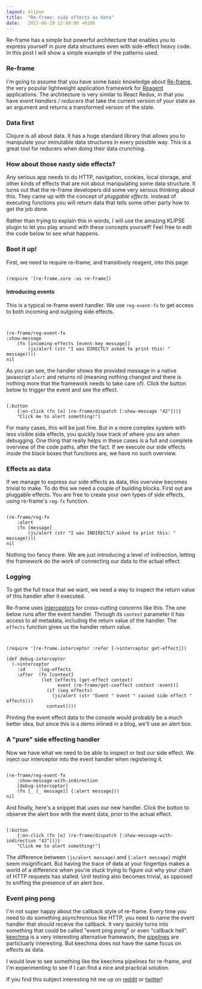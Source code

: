 ```yaml
---
layout: klipse
title:  "Re-frame: side effects as data"
date:   2017-06-29 12:00:00 +0100
---
```


Re-frame has a simple but powerful architecture that enables you to express yourself
in pure data structures even with side-effect heavy code.
In this post I will show a simple example of the patterns used.

### Re-frame

I'm going to assume that you have some basic knowledge about [Re-frame],
the very popular lightweight application framework for [Reagent] applications. The architecture is very
similar to React Redux, in that you have *event handlers / reducers* that take the current version of your
state as an argument and returns a transformed version of the state.

### Data first
Clojure is all about data. It has a huge standard library that allows you to manipulate your immutable data structures
in every possible way.
This is a great tool for reducers when doing their data crunching.

### How about those nasty side effects?
Any serious app needs to do HTTP, navigation, cookies, local storage, and other kinds of effects that are not about manipulating
some data structure. It turns out that the re-frame developers did some very serious thinking about this. They came up with
the concept of *pluggable effects*. Instead of executing functions you will return data that tells some other party how to
get the job done.

Rather than trying to explain this in words, I will use the amazing KLIPSE
plugin to let you play around with these concepts yourself! Feel free to edit the code below to see what happens.
### Boot it up!
First, we need to require re-frame, and transitively reagent, into this page

<pre><code class="language-klipse">
(require '[re-frame.core :as re-frame])
</code></pre>

#### Introducing events

This is a typical re-frame event handler. We use `reg-event-fx` to get access to both incoming and outgoing side effects.


<pre><code class="language-klipse">

(re-frame/reg-event-fx
:show-message
    (fn [incoming-effects [event-key message]]
        (js/alert (str "I was DIRECTLY asked to print this: " message))))
nil
</code></pre>

As you can see, the handler shows the provided message in a native javascript `alert` and returns nil (meaning nothing changed and there is nothing more that the framework needs to take care of).
Click the button below to trigger the event and see the effect.

<pre><code class="language-reagent">
[:button
    {:on-click (fn [e] (re-frame/dispatch [:show-message "42"]))}
    "Click me to alert something!"]
</code></pre>

For many cases, this will be just fine. But in a more complex system with less visible side effects, you quickly lose track
of where you are when debugging. One thing that really helps in these cases is a full and complete overview of the code paths, after the fact.
If we execute our side effects inside the black boxes that functions are, we have no such overview.

### Effects as data

If we manage to express our side effects as data, this overview becomes trivial to make. To do this we need a couple of building
blocks. First out are pluggable effects. You are free to create your own types of side effects, using re-frame's `reg-fx` function.

<pre><code class="language-klipse">
(re-frame/reg-fx
    :alert
    (fn [message]
        (js/alert (str "I was INDIRECTLY asked to print this: " message))))
nil
</code></pre>

Nothing too fancy there. We are just introducing a level of indirection, letting the framework do the work of connecting
our data to the actual effect.

### Logging

To get the full trace that we want, we need a way to inspect the return value of this handler after it executed.

Re-frame uses [interceptors] for cross-cutting concerns like this. The one below runs after the event handler.
Through its `context` parameter it has access to all metadata, including the return value of the handler. The `effects` function
gives us the handler return value.

<pre><code class="language-klipse">

(require '[re-frame.interceptor :refer [->interceptor get-effect]])

(def debug-interceptor
  (->interceptor
    :id     :log-effects
    :after  (fn [context]
             (let [effects (get-effect context)
                   event (re-frame/get-coeffect context :event)]
               (if (seq effects)
                 (js/alert (str "Event " event " caused side effect " effects)))
               context))))
</code></pre>

Printing the event effect data to the console would probably be a much better idea, but since this
is a demo inlined in a blog, we'll use an alert box.

### A "pure" side effecting handler

Now we have what we need to be able to inspect or test our side effect. We inject our interceptor into the event handler when
registering it.

<pre><code class="language-klipse">
(re-frame/reg-event-fx
    :show-message-with-indirection
    [debug-interceptor]
    (fn [_ [_ message]] {:alert message}))
nil
</code></pre>

And finally, here's a snippet that uses our new handler. Click the button to observe
the alert box with the event data, prior to the actual effect.

<pre><code class="language-reagent">
[:button
    {:on-click (fn [e] (re-frame/dispatch [:show-message-with-indirection "42"]))}
    "Click me to alert something!"]
</code></pre>

The difference between `(js/alert message)` and `{:alert message}` might seem insignificant. But having the trace of data
at your fingertips makes a world of a difference when you're stuck trying to figure out why your chain of HTTP requests
 has stalled. Unit testing also becomes trivial, as opposed to sniffing the presence of an alert box.

### Event ping pong

I'm not super happy about the callback style of re-frame. Every time you need to do something asynchronous like HTTP, you
need to name the event handler that should receive the callback. It very quickly turns into something that could be called
 "event ping pong" or even "callback hell". [keechma] is a very interesting alternative framework, the [pipelines] are particluarly interesting.
 But keechma does not have the same focus on effects as data.

I would love to see something like the keechma pipelines for re-frame, and I'm experimenting to see if I can find a nice
and practical solution.

If you find this subject interesting hit me up on [reddit] or [twitter]!

[interceptors]: https://github.com/Day8/re-frame/blob/master/docs/Interceptors.md
[re-frame]: https://github.com/Day8/re-frame
[reagent]: https://reagent-project.github.io/
[keechma]: https://keechma.com/
[pipelines]: https://keechma.com/news/introducing-keechma-toolbox-part-1-pipelines/
[reddit]: https://www.reddit.com/r/Clojure/comments/6k8ylv/reframe_side_effects_as_data/
[twitter]: https://twitter.com/ingesol/status/880443720977588224